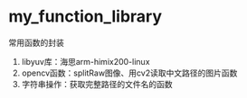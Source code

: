 # my_function_library
常用函数的封装

1. libyuv库：海思arm-himix200-linux
2. opencv函数：splitRaw图像、用cv2读取中文路径的图片函数
3. 字符串操作：获取完整路径的文件名的函数